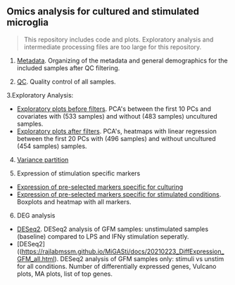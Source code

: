 ## Omics analysis for cultured and stimulated microglia 

> This repository includes code and plots. Exploratory analysis and intermediate processing files are too large for this repository.

1. [Metadata](https://rajlabmssm.github.io/MiGASti/docs/Metadata.html). Organizing of the metadata and general demographics for the included samples after QC filtering.

2. [QC](https://rajlabmssm.github.io/MiGASti/docs/QC_cor.html). Quality control of all samples.
 
3.Exploratory Analysis: 
 - [Exploratory plots before filters](https://rajlabmssm.github.io/MiGASti/docs/20210209_PCA_heatmap_before_filtering.html). PCA's between the first 10 PCs and covariates with (533 samples) and without (483 samples) uncultured samples.
 - [Exploratory plots after filters](https://rajlabmssm.github.io/MiGASti/docs/20210210_PCA_filtering.html). PCA's, heatmaps with linear regression between the first 20 PCs with (496 samples) and without uncultured (454 samples) samples.  
 
4. [Variance partition](https://rajlabmssm.github.io/MiGASti/docs/Variance_partition.html) 

5. Expression of stimulation specific markers
- [Expression of pre-selected markers specific for culturing](https://rajlabmssm.github.io/MiGASti/docs/20210217_Markers_homeostatic.html)
- [Expression of pre-selected markers specific for stimulated conditions](https://rajlabmssm.github.io/MiGASti/docs/20210217_Markers_allstims.html). Boxplots and heatmap with all markers. 

6. DEG analysis
- [DESeq2](https://rajlabmssm.github.io/MiGASti/docs/20210217_DiffExpression_GFM.html). DESeq2 analysis of GFM samples: unstimulated samples (baseline) compared to LPS and IFNy stimulation seperatly. 
- [DESeq2]((https://rajlabmssm.github.io/MiGASti/docs/20210223_DiffExpression_GFM_all.html). DESeq2 analysis of GFM samples only: stimuli vs unstim for all conditions. Number of differentially expressed genes, Vulcano plots, MA plots, list of top genes. 


